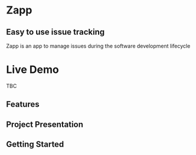 # Zapp

## Easy to use issue tracking

Zapp is an app to manage issues during the software development lifecycle

# Live Demo

TBC

## Features

## Project Presentation

## Getting Started



